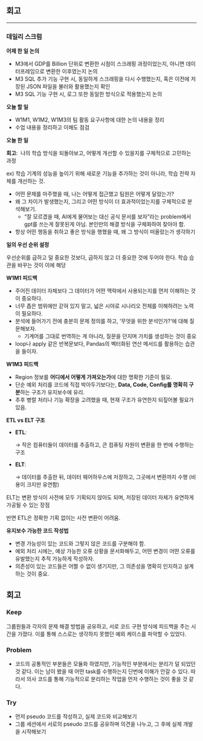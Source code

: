 ## 회고

---

### 데일리 스크럼

**어제 한 일 논의**

- M3에서 GDP를 Billion 단위로 변환한 시점이 스크래핑 과정이었는지, 아니면 데이터프레임으로 변환한 이후였는지 논의
- M3 SQL 추가 기능 구현 시, 동일하게 스크래핑을 다시 수행했는지, 혹은 이전에 저장된 JSON 파일을 불러와 활용했는지 확인
- M3 SQL 기능 구현 시, 로그 또한 동일한 방식으로 적용했는지 논의

**오늘 할 일**

- W1M1, W1M2, W1M3의 팀 활동 요구사항에 대한 논의 내용을 정리
- 수업 내용을 정리하고 이해도 점검

**오늘 한 일**

**회고**:  나의 학습 방식을 되돌아보고, 어떻게 개선할 수 있을지를 구체적으로 고민하는 과정

ex) 학습 기계의 성능을 높이기 위해 새로운 기능을 추가하는 것이 아니라, 학습 전략 자체를 개선하는 것.

- 어떤 문제를 마주했을 때, 나는 어떻게 접근했고 팀원은 어떻게 달랐는가?
- 왜 그 차이가 발생했는지, 그리고 어떤 방식이 더 효과적이었는지를 구체적으로 분석해보기.
    - “잘 모르겠을 때, AI에게 물어보는 대신 공식 문서를 보자”라는 problem에서 gpt를 쓰는게 잘못된게 아님. 본인만의 해결 방식을 구체화하여 찾아야 함.
- 항상 어떤 행동을 취하고 좋은 방식을 행했을 때, 왜 그 방식이 떠올랐는가 생각하기

**일의 우선 순위 설정**

우선순위를 급하고 덜 중요한 것보다, 급하지 않고 더 중요한 것에 두어야 한다. 학습 습관을 바꾸는 것이 이에 해당

**W1M1 피드백**

- 주어진 데이터 자체보다 그 데이터가 어떤 맥락에서 사용되는지를 먼저 이해하는 것이 중요하다.
- 너무 좁은 범위에만 갇혀 있지 말고, 넓은 시야로 시나리오 전체를 이해하려는 노력이 필요하다.
- 분석에 들어가기 전에 충분히 문제 정의를 하고, ‘무엇을 위한 분석인가?’에 대해 질문해보자.
    - 기계어를 그대로 번역하는 게 아니라, 질문을 던지며 가치를 생성하는 것이 중요
- loop나 apply 같은 반복문보다, Pandas의 벡터화된 연산 메서드를 활용하는 습관을 들이자.

**W1M3 피드백**

- Region 정보를 **어디에서 어떻게 가져오는가**에 대한 명확한 기준이 필요.
- 단순 예외 처리를 코드에 직접 박아두기보다는, **Data, Code, Config를 명확히 구분**하는 구조가 유지보수에 유리.
- 추후 병렬 처리나 기능 확장을 고려했을 때, 현재 구조가 유연한지 되짚어볼 필요가 있음.

**ETL vs ELT 구조**

- **ETL**:
    
    → 작은 컴퓨터들이 데이터를 추출하고, 큰 컴퓨팅 자원이 변환을 한 번에 수행하는 구조
    
- **ELT**:
    
    → 데이터를 추출한 뒤, 데이터 웨어하우스에 저장하고, 그곳에서 변환까지 수행 (비용이 크지만 유연함)
    

ELT는 변환 방식이 사전에 모두 기획되지 않아도 되며, 저장된 데이터 자체가 유연하게 가공될 수 있는 장점

반면 ETL은 정확한 기획 없이는 사전 변환이 어려움.

**유지보수 가능한 코드 작성법**

- 변경 가능성이 있는 코드와 그렇지 않은 코드를 구분해야 함.
- 예외 처리 시에는, 예상 가능한 오류 상황을 문서화해두고, 어떤 변경이 어떤 오류를 유발했는지 추적 가능하게 작성하자.
- 의존성이 있는 코드들은 어쩔 수 없이 생기지만, 그 의존성을 명확히 인지하고 설계하는 것이 중요.

## 회고

### Keep

그룹원들과 각자의 문제 해결 방법을 공유하고, 서로 코드 구현 방식에 피드백을 주는 시간을 가졌다. 이를 통해 스스로는 생각하지 못했던 예외 케이스를 파악할 수 있었다.

### Problem

- 코드의 공통적인 부분들은 모듈화 하였지만, 기능적인 부분에서는 분리가 덜 되었던 것 같다. 이는 남이 봤을 때 어떤 task를 수행하는지 단번에 이해가 안갈 수 있다. 따라서 의사 코드를 통해 기능적으로 분리하는 작업을 먼저 수행하는 것이 좋을 것 같다.

### Try

- 먼저 pseudo 코드를 작성하고, 실제 코드와 비교해보기
- 그룹 세션에서 서로의 pseudo 코드를 공유하며 의견을 나누고, 그 후에 실제 개발을 시작해보기
